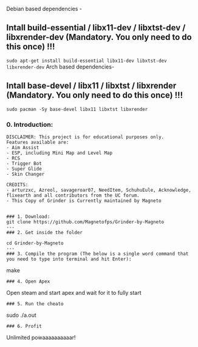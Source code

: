 Debian based dependencies -
## Intall build-essential / libx11-dev / libxtst-dev / libxrender-dev (Mandatory. You only need to do this once) !!!
`
sudo apt-get install build-essential libx11-dev libxtst-dev libxrender-dev
`
Arch based dependencies-

## Intall base-devel / libx11 / libxtst / libxrender (Mandatory. You only need to do this once) !!!
`
sudo pacman -Sy base-devel libx11 libxtst libxrender
`
### 0. Introduction:
```
DISCLAIMER: This project is for educational purposes only.
Features available are:
- Aim Assist
- ESP, including Mini Map and Level Map
- RCS
- Trigger Bot
- Super Glide
- Skin Changer

CREDITS:
- arturzxc, Azreol, savageroar07, NeedItem, SchuhuEule, Acknowledge, flixearth and all contributors from the UC forum.
- This Copy of Grinder is Currently maintained by Magneto


### 1. Download:
git clone https://github.com/Magnetofps/Grinder-by-Magneto
---
### 2. Get inside the folder

cd Grinder-by-Magneto
---
### 3. Compile the program (The below is a single word command that you need to type into terminal and hit Enter):
```
make
```
### 4. Open Apex
```
Open steam and start apex and wait for it to fully start
```
### 5. Run the cheato
```
sudo ./a.out
```
### 6. Profit
```
Unlimited powaaaaaaaaaar!
```

